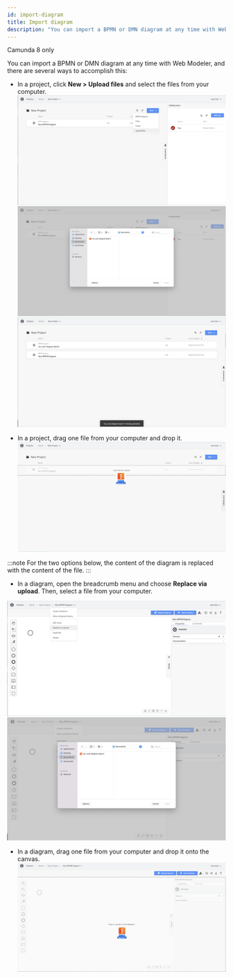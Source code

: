 ```yaml
---
id: import-diagram
title: Import diagram
description: "You can import a BPMN or DMN diagram at any time with Web Modeler."
---
```


<span class="badge badge--cloud">Camunda 8 only</span>

You can import a BPMN or DMN diagram at any time with Web Modeler, and there are several ways to accomplish this:

- In a project, click **New > Upload files** and select the files from your computer.
  ![import diagram](img/import-diagram/web-modeler-upload-file-menu-item.png)
  ![import diagram](img/import-diagram/web-modeler-upload-file-choose.png)
  ![import diagram](img/import-diagram/web-modeler-upload-file-completed.png)

- In a project, drag one file from your computer and drop it.
  ![import diagram](img/import-diagram/web-modeler-project-drag-and-drop.png)

:::note
For the two options below, the content of the diagram is replaced with the content of the file.
:::

- In a diagram, open the breadcrumb menu and choose **Replace via upload**. Then, select a file from your computer.

![import diagram](img/import-diagram/web-modeler-replace-via-upload-menu-item.png)
![import diagram](img/import-diagram/web-modeler-replace-via-upload-choose.png)

- In a diagram, drag one file from your computer and drop it onto the canvas.
  ![import diagram](img/import-diagram/web-modeler-diagram-replace-via-drag-and-drop.png)
